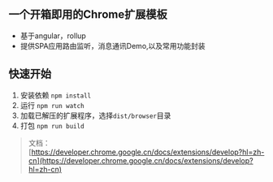 ## 一个开箱即用的Chrome扩展模板

* 基于angular，rollup
* 提供SPA应用路由监听，消息通讯Demo,以及常用功能封装


## 快速开始
1. 安装依赖 `npm install`
2. 运行 `npm run watch`
3. 加载已解压的扩展程序，选择`dist/browser`目录
4. 打包 `npm run build`


> 文档： [https://developer.chrome.google.cn/docs/extensions/develop?hl=zh-cn](https://developer.chrome.google.cn/docs/extensions/develop?hl=zh-cn)
